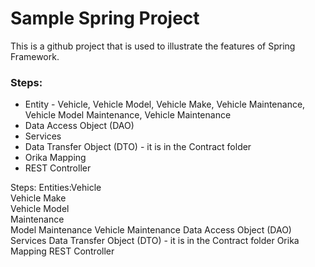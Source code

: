 # Sample Spring Project
This is a github project that is used to illustrate the features of Spring Framework.

### Steps:
- Entity - Vehicle, Vehicle Model, Vehicle Make, Vehicle Maintenance, Vehicle Model Maintenance, Vehicle Maintenance
- Data Access Object (DAO)
- Services
- Data Transfer Object (DTO) - it is in the Contract folder
- Orika Mapping
- REST Controller

Steps:
	Entities:Vehicle        
			 Vehicle Make   
			 Vehicle Model	
			 Maintenance	
			 Model Maintenance
			 Vehicle Maintenance
	Data Access Object (DAO)
	Services
	Data Transfer Object (DTO) - it is in the Contract folder
	Orika Mapping
	REST Controller
